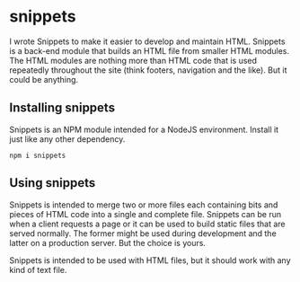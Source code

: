 # snippets

I wrote Snippets to make it easier to develop and maintain HTML.  Snippets is a back-end module that builds an HTML file from smaller HTML modules.  The HTML modules are nothing more than HTML code that is used repeatedly throughout the site (think footers, navigation and the like).  But it could be anything.

## Installing snippets

Snippets is an NPM module intended for a NodeJS environment.  Install it just like any other dependency.

	npm i snippets

## Using snippets

Snippets is intended to merge two or more files each containing bits and pieces of HTML code into a single and complete file.  Snippets can be run when a client requests a page or it can be used to build static files that are served normally.  The former might be used during development and the latter on a production server.  But the choice is yours.

Snippets is intended to be used with HTML files, but it should work with any kind of text file.


